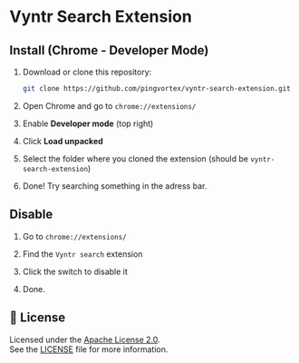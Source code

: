 # Vyntr Search Extension

##  Install (Chrome - Developer Mode)

1. Download or clone this repository:
   ```bash
   git clone https://github.com/pingvortex/vyntr-search-extension.git
   ```

2. Open Chrome and go to `chrome://extensions/`

3. Enable **Developer mode** (top right)

4. Click **Load unpacked**

5. Select the folder where you cloned the extension (should be `vyntr-search-extension`)

6. Done! Try searching something in the adress bar.

## Disable

1. Go to `chrome://extensions/`

2. Find the `Vyntr search` extension

3. Click the switch to disable it

4. Done.

## 📄 License

Licensed under the [Apache License 2.0](https://www.apache.org/licenses/LICENSE-2.0).  
See the [LICENSE](LICENSE) file for more information.
